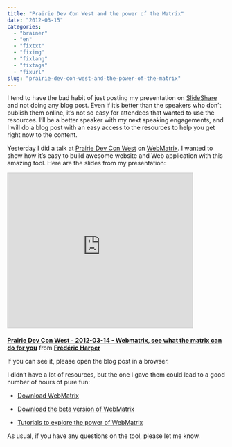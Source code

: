 ```yaml
---
title: "Prairie Dev Con West and the power of the Matrix"
date: "2012-03-15"
categories: 
  - "brainer"
  - "en"
  - "fixtxt"
  - "fiximg"
  - "fixlang"
  - "fixtags"
  - "fixurl"
slug: "prairie-dev-con-west-and-the-power-of-the-matrix"
---
```


I tend to have the bad habit of just posting my presentation on [SlideShare](https://www.slideshare.net/fredericharper) and not doing any blog post. Even if it’s better than the speakers who don’t publish them online, it’s not so easy for attendees that wanted to use the resources. I’ll be a better speaker with my next speaking engagements, and I will do a blog post with an easy access to the resources to help you get right now to the content.

Yesterday I did a talk at [Prairie Dev Con West](https://www.prairiedevcon.com/) on [WebMatrix](https://www.microsoft.com/web/webmatrix/). I wanted to show how it’s easy to build awesome website and Web application with this amazing tool. Here are the slides from my presentation:

<iframe src="https://www.slideshare.net/slideshow/embed_code/key/b0XYYA5cDS9fLo" width="427" height="356" frameborder="0" marginwidth="0" marginheight="0" scrolling="no" style="border:1px solid #CCC;border-width:1px;margin-bottom:5px;max-width:100%" allowfullscreen></iframe>

**[Prairie Dev Con West - 2012-03-14 - Webmatrix, see what the matrix can do for you](https://www.slideshare.net/fredericharper/prairie-dev-con-west-20120314-webmatrix-see-what-the-matrix-can-do-for-you "Prairie Dev Con West - 2012-03-14 - Webmatrix, see what the matrix can do for you")** from **[Frédéric Harper](https://www.slideshare.net/fredericharper)**

If you can see it, please open the blog post in a browser.

I didn’t have a lot of resources, but the one I gave them could lead to a good number of hours of pure fun:

- [Download WebMatrix](https://microsoft.com/web/webmatrix)
    
- [Download the beta version of WebMatrix](https://www.microsoft.com/web/webmatrix/betafeatures.aspx)
    
- [Tutorials to explore the power of WebMatrix](https://www.asp.net/web-pages/overview/exploring-webmatrix)
    

As usual, if you have any questions on the tool, please let me know.
